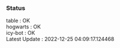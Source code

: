 ### Status


table : OK  
hogwarts : OK  
icy-bot : OK  
Latest Update : 2022-12-25 04:09:17.124468
